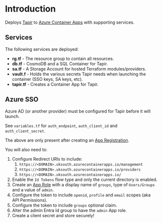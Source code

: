 # Introduction 

Deploys [Tapir](https://github.com/PacoVK/tapir/) to [Azure Container Apps](https://azure.microsoft.com/en-us/products/container-apps) with supporting services.

## Services

The following services are deployed:

- **rg.tf** - The resource group to contain all resources.
- **db.tf** - CosmoDB and a SQL Container for Tapir.
- **sa.tf** - A Storage Account for hosted Terraform modules/providers.
- **vault.f** - Holds the various secrets Tapir needs when launching the container (SSO keys, SA keys, etc).
- **tapir.tf** - Creates a Container App for Tapir. 

## Azure SSO

Azure AD (or another provider) must be configured for Tapir before it will launch.

See `variables.tf` for `auth_endpoint`, `auth_client_id` and `auth_client_secret`.

The above are only present after creating an [App Registration](https://learn.microsoft.com/en-us/entra/identity-platform/quickstart-register-app).

You will also need to:

1. Configure Redirect URIs to include:
   1. `https://<DOMAIN>.uksouth.azurecontainerapps.io/management`
   2. `https://<DOMAIN>.uksouth.azurecontainerapps.io/providers`
   3. `https://<DOMAIN>.uksouth.azurecontainerapps.io/`
2. Enable the `Id Tokens` flow type and only the current directory is enabled.
3. Create an [App Role](https://learn.microsoft.com/en-us/entra/identity-platform/howto-add-app-roles-in-apps) with a display name of `groups`, type of `Users/Groups` and a value of `admin`. 
4. Configure the token to include `openid`, `profile` and `email` scopes (aka API Permissions).
5. Configure the token to include `groups` optional claim.
6. Alter the admin Entra Id group to have the `admin` App role.
7. Create a client secret and store securely!
